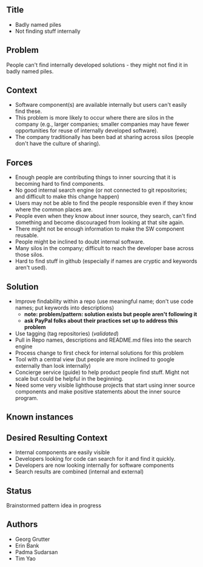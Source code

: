 ## Title
* Badly named piles
* Not finding stuff internally 

## Problem
People can't find internally developed solutions - they might not find it in badly named piles.

## Context
* Software component(s) are available internally but users can't easily find these.
* This problem is more likely to occur where there are silos in the company (e.g., larger companies; smaller companies may have fewer opportunities for reuse of internally developed software). 
* The company traditionally has been bad at sharing across silos (people don't have the culture of sharing). 

## Forces
* Enough people are contributing things to inner sourcing that it is becoming hard to find components.
* No good internal search engine (or not connected to git repositories; and difficult to make this change happen)
* Users may not be able to find the people responsible even if they know where the common places are.
* People even when they know about inner source, they search, can't find something and become discouraged from looking at that site again.
* There might not be enough information to make the SW component reusable.
* People might be inclined to doubt internal software.
* Many silos in the company; difficult to reach the developer base across those silos.
* Hard to find stuff in github (especially if names are cryptic and keywords aren't used).

## Solution
* Improve findability within a repo (use meaningful name; don't use code names; put keywords into descriptions)
    - **note: problem/pattern: solution exists but people aren't following it**
    - **ask PayPal folks about their practices set up to address this problem**
* Use tagging (tag repositories) (_validated_)
* Pull in Repo names, descriptions and README.md files into the search engine
* Process change to first check for internal solutions for this problem
* Tool with a central view (but people are more inclined to google externally than look internally)
* Concierge service (guide) to help product people find stuff. Might not scale but could be helpful in the beginning.
* Need some very visible lighthouse projects that start using inner source components and make positive statements about the inner source program.

## Known instances

## Desired Resulting Context
* Internal components are easily visible
* Developers looking for code can search for it and find it quickly.
* Developers are now looking internally for software components
* Search results are combined (internal and external)

## Status
Brainstormed pattern idea in progress

## Authors
* Georg Grutter
* Erin Bank
* Padma Sudarsan
* Tim Yao